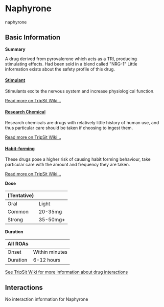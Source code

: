 # Naphyrone

naphyrone

## Basic Information

**Summary**

A drug derived from pyrovalerone which acts as a TRI, producing stimulating effects. Had been sold in a blend called "NRG-1" Little information exists about the safety profile of this drug.

#### [Stimulant](/category/stimulant)

Stimulants excite the nervous system and increase physiological function.

[Read more on TripSit Wiki...](#{category.wiki})

#### [Research Chemical](/category/research-chemical)

Research chemicals are drugs with relatively little history of human use, and thus particular care should be taken if choosing to ingest them.

[Read more on TripSit Wiki...](#{category.wiki})

#### [Habit-forming](/category/habit-forming)

These drugs pose a higher risk of causing habit forming behaviour, take particular care with the amount and frequency they are taken.

[Read more on TripSit Wiki...](#{category.wiki})

**Dose**

| (Tentative) |          |
| ----------- | -------- |
| Oral        | Light    |
| Common      | 20-35mg  |
| Strong      | 35-50mg+ |

**Duration**

| All ROAs |                |
| -------- | -------------- |
| Onset    | Within minutes |
| Duration | 6-12 hours     |

[See TripSit Wiki for more information about drug interactions](http://combo.tripsit.me/)

## Interactions

No interaction information for Naphyrone